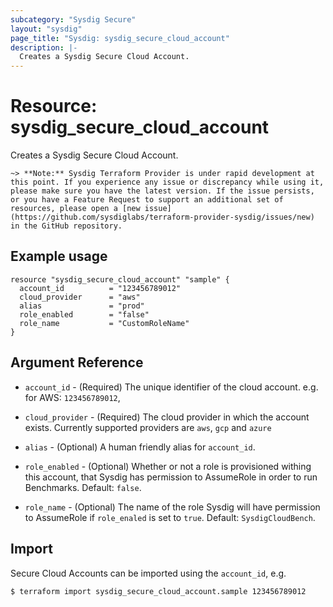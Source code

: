 ```yaml
---
subcategory: "Sysdig Secure"
layout: "sysdig"
page_title: "Sysdig: sysdig_secure_cloud_account"
description: |-
  Creates a Sysdig Secure Cloud Account.
---
```


# Resource: sysdig\_secure\_cloud_account

Creates a Sysdig Secure Cloud Account.

`~> **Note:** Sysdig Terraform Provider is under rapid development at this point. If you experience any issue or discrepancy while using it, please make sure you have the latest version. If the issue persists, or you have a Feature Request to support an additional set of resources, please open a [new issue](https://github.com/sysdiglabs/terraform-provider-sysdig/issues/new) in the GitHub repository.`

## Example usage

```hcl
resource "sysdig_secure_cloud_account" "sample" {
  account_id          = "123456789012"
  cloud_provider      = "aws"
  alias               = "prod"
  role_enabled        = "false"
  role_name           = "CustomRoleName"
}
```

## Argument Reference

* `account_id` - (Required) The unique identifier of the cloud account. e.g. for AWS: `123456789012`,

* `cloud_provider` - (Required) The cloud provider in which the account exists. Currently supported providers are `aws`, `gcp` and `azure`

* `alias` - (Optional) A human friendly alias for `account_id`.

* `role_enabled` - (Optional) Whether or not a role is provisioned withing this account, that Sysdig has permission to AssumeRole in order to run Benchmarks. Default: `false`.

* `role_name` - (Optional) The name of the role Sysdig will have permission to AssumeRole if `role_enaled` is set to `true`. Default: `SysdigCloudBench`.

## Import

Secure Cloud Accounts can be imported using the `account_id`, e.g.

```
$ terraform import sysdig_secure_cloud_account.sample 123456789012
```
